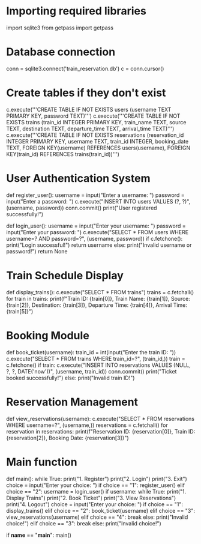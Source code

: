 # Importing required libraries
import sqlite3
from getpass import getpass

# Database connection
conn = sqlite3.connect('train_reservation.db')
c = conn.cursor()

# Create tables if they don't exist
c.execute('''CREATE TABLE IF NOT EXISTS users
             (username TEXT PRIMARY KEY, password TEXT)''')
c.execute('''CREATE TABLE IF NOT EXISTS trains
             (train_id INTEGER PRIMARY KEY, train_name TEXT, source TEXT, destination TEXT, departure_time TEXT, arrival_time TEXT)''')
c.execute('''CREATE TABLE IF NOT EXISTS reservations
             (reservation_id INTEGER PRIMARY KEY, username TEXT, train_id INTEGER, booking_date TEXT, FOREIGN KEY(username) REFERENCES users(username), FOREIGN KEY(train_id) REFERENCES trains(train_id))''')

# User Authentication System
def register_user():
    username = input("Enter a username: ")
    password = input("Enter a password: ")
    c.execute("INSERT INTO users VALUES (?, ?)", (username, password))
    conn.commit()
    print("User registered successfully!")

def login_user():
    username = input("Enter your username: ")
    password = input("Enter your password: ")
    c.execute("SELECT * FROM users WHERE username=? AND password=?", (username, password))
    if c.fetchone():
        print("Login successful!")
        return username
    else:
        print("Invalid username or password!")
        return None

# Train Schedule Display
def display_trains():
    c.execute("SELECT * FROM trains")
    trains = c.fetchall()
    for train in trains:
        print(f"Train ID: {train[0]}, Train Name: {train[1]}, Source: {train[2]}, Destination: {train[3]}, Departure Time: {train[4]}, Arrival Time: {train[5]}")

# Booking Module
def book_ticket(username):
    train_id = int(input("Enter the train ID: "))
    c.execute("SELECT * FROM trains WHERE train_id=?", (train_id,))
    train = c.fetchone()
    if train:
        c.execute("INSERT INTO reservations VALUES (NULL, ?, ?, DATE('now'))", (username, train_id))
        conn.commit()
        print("Ticket booked successfully!")
    else:
        print("Invalid train ID!")

# Reservation Management
def view_reservations(username):
    c.execute("SELECT * FROM reservations WHERE username=?", (username,))
    reservations = c.fetchall()
    for reservation in reservations:
        print(f"Reservation ID: {reservation[0]}, Train ID: {reservation[2]}, Booking Date: {reservation[3]}")

# Main function
def main():
    while True:
        print("1. Register")
        print("2. Login")
        print("3. Exit")
        choice = input("Enter your choice: ")
        if choice == "1":
            register_user()
        elif choice == "2":
            username = login_user()
            if username:
                while True:
                    print("1. Display Trains")
                    print("2. Book Ticket")
                    print("3. View Reservations")
                    print("4. Logout")
                    choice = input("Enter your choice: ")
                    if choice == "1":
                        display_trains()
                    elif choice == "2":
                        book_ticket(username)
                    elif choice == "3":
                        view_reservations(username)
                    elif choice == "4":
                        break
                    else:
                        print("Invalid choice!")
        elif choice == "3":
            break
        else:
            print("Invalid choice!")

if __name__ == "__main__":
    main()

